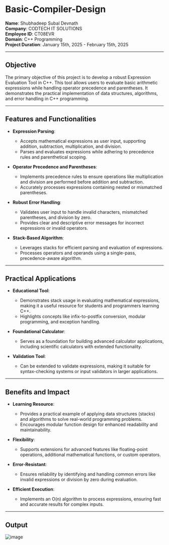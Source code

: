 # Basic-Compiler-Design  

**Name**: Shubhadeep Subal Devnath  
**Company**: CODTECH IT SOLUTIONS  
**Employee ID**: CT08EVR  
**Domain**: C++ Programming  
**Project Duration**: January 15th, 2025 - February 15th, 2025  

---

## Objective  

The primary objective of this project is to develop a robust Expression Evaluation Tool in C++. This tool allows users to evaluate basic arithmetic expressions while handling operator precedence and parentheses. It demonstrates the practical implementation of data structures, algorithms, and error handling in C++ programming.  

---

## Features and Functionalities  

* **Expression Parsing**:  
  * Accepts mathematical expressions as user input, supporting addition, subtraction, multiplication, and division.  
  * Parses and evaluates expressions while adhering to precedence rules and parenthetical scoping.  

* **Operator Precedence and Parentheses**:  
  * Implements precedence rules to ensure operations like multiplication and division are performed before addition and subtraction.  
  * Accurately processes expressions containing nested or mismatched parentheses.  

* **Robust Error Handling**:  
  * Validates user input to handle invalid characters, mismatched parentheses, and division by zero.  
  * Provides clear and descriptive error messages for incorrect expressions or invalid operators.  

* **Stack-Based Algorithm**:  
  * Leverages stacks for efficient parsing and evaluation of expressions.  
  * Processes operators and operands using a single-pass, precedence-aware algorithm.  

---

## Practical Applications  

* **Educational Tool**:  
  * Demonstrates stack usage in evaluating mathematical expressions, making it a useful resource for students and programmers learning C++.  
  * Highlights concepts like infix-to-postfix conversion, modular programming, and exception handling.  

* **Foundational Calculator**:  
  * Serves as a foundation for building advanced calculator applications, including scientific calculators with extended functionality.  

* **Validation Tool**:  
  * Can be extended to validate expressions, making it suitable for syntax-checking systems or input validators in larger applications.  

---

## Benefits and Impact  

* **Learning Resource**:  
  * Provides a practical example of applying data structures (stacks) and algorithms to solve real-world programming problems.  
  * Encourages modular function design for enhanced readability and maintainability.  

* **Flexibility**:  
  * Supports extensions for advanced features like floating-point operations, additional mathematical functions, or custom operators.  

* **Error-Resistant**:  
  * Ensures reliability by identifying and handling common errors like invalid expressions or division by zero during evaluation.  

* **Efficient Execution**:  
  * Implements an O(n) algorithm to process expressions, ensuring fast and accurate results for complex inputs.  

---

## Output

![image](https://github.com/user-attachments/assets/50172c2e-f58a-43dc-b341-84362478cb59)
